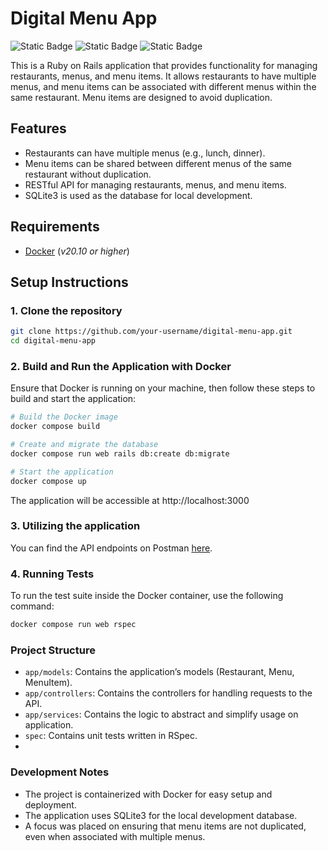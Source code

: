 # Digital Menu App

![Static Badge](https://img.shields.io/badge/Ruby-3.3.1-282828?style=flat&logo=ruby&logoColor=282828&labelColor=CC342D) ![Static Badge](https://img.shields.io/badge/RSpec-3.13-282828?style=flat&logo=rubygems&logoColor=282828&labelColor=f53e5c) ![Static Badge](https://img.shields.io/badge/Docker-27.3.1-282828?style=flat&logo=docker&logoColor=282828&labelColor=2496ED)

This is a Ruby on Rails application that provides functionality for managing restaurants, menus, and menu items. It allows restaurants to have multiple menus, and menu items can be associated with different menus within the same restaurant. Menu items are designed to avoid duplication.

## Features

- Restaurants can have multiple menus (e.g., lunch, dinner).
- Menu items can be shared between different menus of the same restaurant without duplication.
- RESTful API for managing restaurants, menus, and menu items.
- SQLite3 is used as the database for local development.
  
## Requirements

- [Docker](https://docs.docker.com/get-started/get-docker/) (_v20.10 or higher_)

## Setup Instructions

### 1. Clone the repository

```sh
git clone https://github.com/your-username/digital-menu-app.git
cd digital-menu-app
````

### 2. Build and Run the Application with Docker

Ensure that Docker is running on your machine, then follow these steps to build and start the application:

````sh
# Build the Docker image
docker compose build
````
````sh
# Create and migrate the database
docker compose run web rails db:create db:migrate
````
````sh
# Start the application
docker compose up
````

The application will be accessible at http://localhost:3000

### 3. Utilizing the application

You can find the API endpoints on Postman [here](https://www.postman.com/mission-astronomer-42266948/digital-menu-app/overview).

### 4. Running Tests

To run the test suite inside the Docker container, use the following command:

````sh
docker compose run web rspec
````

### Project Structure

- `app/models`: Contains the application’s models (Restaurant, Menu, MenuItem).
- `app/controllers`: Contains the controllers for handling requests to the API.
- `app/services`: Contains the logic to abstract and simplify usage on application.
- `spec`: Contains unit tests written in RSpec.
- 
### Development Notes

- The project is containerized with Docker for easy setup and deployment.
- The application uses SQLite3 for the local development database.
- A focus was placed on ensuring that menu items are not duplicated, even when associated with multiple menus.
